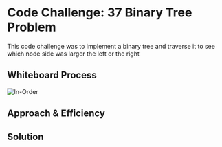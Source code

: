 # Code Challenge: 37 Binary Tree Problem
<!-- Description of the challenge -->
This code challenge was to implement a binary  tree and traverse it to see which node side was larger the left or the right

## Whiteboard Process
<!-- Embedded whiteboard image -->
![In-Order](./Screenshot%202023-11-02%20at%207.22.07 PM.png)
## Approach & Efficiency
<!-- What approach did you take? Why? What is the Big O space/time for this approach? -->

## Solution
<!-- Show how to run your code, and examples of it in action -->
